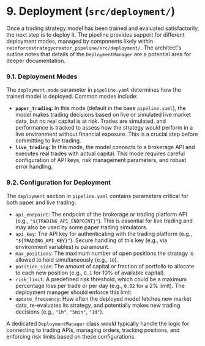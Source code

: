 # 9. Deployment (`src/deployment/`)

Once a trading strategy model has been trained and evaluated satisfactorily, the next step is to deploy it. The pipeline provides support for different deployment modes, managed by components likely within `reinforcestrategycreator_pipeline/src/deployment/`. The architect's outline notes that details of the `DeploymentManager` are a potential area for deeper documentation.

### 9.1. Deployment Modes
The `deployment.mode` parameter in `pipeline.yaml` determines how the trained model is deployed. Common modes include:

*   **`paper_trading`:** In this mode (default in the base `pipeline.yaml`), the model makes trading decisions based on live or simulated live market data, but no real capital is at risk. Trades are simulated, and performance is tracked to assess how the strategy would perform in a live environment without financial exposure. This is a crucial step before committing to live trading.
*   **`live_trading`:** In this mode, the model connects to a brokerage API and executes real trades with actual capital. This mode requires careful configuration of API keys, risk management parameters, and robust error handling.

### 9.2. Configuration for Deployment
The `deployment` section in `pipeline.yaml` contains parameters critical for both paper and live trading:

*   `api_endpoint`: The endpoint of the brokerage or trading platform API (e.g., `"${TRADING_API_ENDPOINT}"`). This is essential for live trading and may also be used by some paper trading simulators.
*   `api_key`: The API key for authenticating with the trading platform (e.g., `"${TRADING_API_KEY}"`). Secure handling of this key (e.g., via environment variables) is paramount.
*   `max_positions`: The maximum number of open positions the strategy is allowed to hold simultaneously (e.g., `10`).
*   `position_size`: The amount of capital or fraction of portfolio to allocate to each new position (e.g., `0.1` for 10% of available capital).
*   `risk_limit`: A predefined risk threshold, which could be a maximum percentage loss per trade or per day (e.g., `0.02` for a 2% limit). The deployment manager should enforce this limit.
*   `update_frequency`: How often the deployed model fetches new market data, re-evaluates its strategy, and potentially makes new trading decisions (e.g., `"1h"`, `"5min"`, `"1d"`).

A dedicated `DeploymentManager` class would typically handle the logic for connecting to trading APIs, managing orders, tracking positions, and enforcing risk limits based on these configurations.